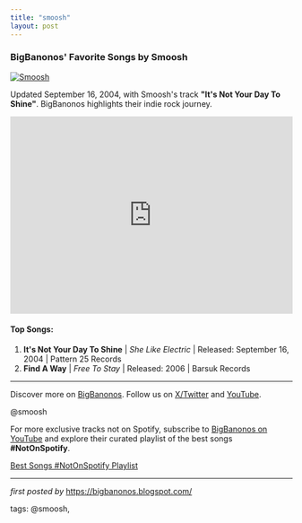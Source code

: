 ```yaml
---
title: "smoosh"
layout: post
---
```

<h3>BigBanonos' Favorite Songs by Smoosh</h3>
<div > <a href="https://i.scdn.co/image/61c3f494ebe7c4a4497f8fe75efa6ae14ae046d2" target="_blank"> <img src="https://i.scdn.co/image/61c3f494ebe7c4a4497f8fe75efa6ae14ae046d2" alt="Smoosh"> </a>
</div>
<p>Updated September 16, 2004, with Smoosh's track <strong>"It's Not Your Day To Shine"</strong>. BigBanonos highlights their indie rock journey.</p>
<iframe src="https://open.spotify.com/embed/playlist/44mJ3jVH4dypHPdOqVYqrW?utm_source=generator" width="100%" height="352" frameBorder="0" allowfullscreen="" allow="autoplay; clipboard-write; encrypted-media; fullscreen; picture-in-picture" loading="lazy"></iframe>
<h4>Top Songs:</h4>
<ol> <li><strong>It's Not Your Day To Shine</strong> | <em>She Like Electric</em> | Released: September 16, 2004 | Pattern 25 Records</li> <li><strong>Find A Way</strong> | <em>Free To Stay</em> | Released: 2006 | Barsuk Records</li>
</ol>
<hr />
<p>Discover more on <a href="https://bigbanonos.blogspot.com/" target="_blank">BigBanonos</a>. Follow us on <a href="https://x.com/bigbanonos" target="_blank">X/Twitter</a> and <a href="https://www.youtube.com/@BigBanonos" target="_blank">YouTube</a>.</p>
<p>@smoosh</p>


<!--Subscribe and Playlist Links-->
<div>
    <p>For more exclusive tracks not on Spotify, subscribe to <a href="https://www.youtube.com/@BigBanonos" target="_blank">BigBanonos on YouTube</a> and explore their curated playlist of the best songs <strong>#NotOnSpotify</strong>.</p>
    <p><a href="https://www.youtube.com/playlist?list=PLtuNtuTatqI0kFahUCbtbfenC_ET5O_tr" target="_blank">Best Songs #NotOnSpotify Playlist<br /></a></p></div>

<hr />

<p><em>first posted by</em> <a href="https://bigbanonos.blogspot.com/" rel="noopener" target="_new">https://bigbanonos.blogspot.com/</a></p>

<p>tags: @smoosh,</p>
